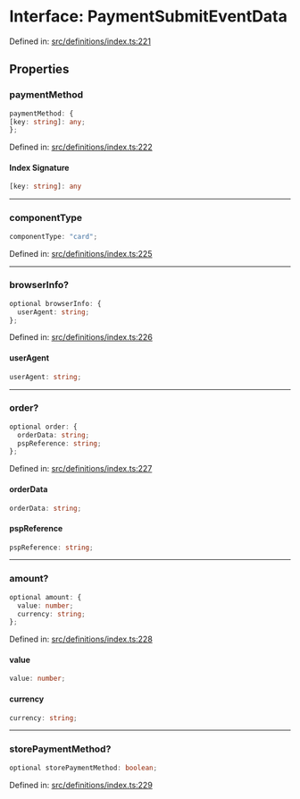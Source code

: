 # Interface: PaymentSubmitEventData

Defined in: [src/definitions/index.ts:221](https://github.com/Fiksuruoka-fi/capacitor-adyen/blob/4ec12391e08800da9ed0c6dd7ddc94c6929d4f96/src/definitions/index.ts#L221)

## Properties

### paymentMethod

```ts
paymentMethod: {
[key: string]: any;
};
```

Defined in: [src/definitions/index.ts:222](https://github.com/Fiksuruoka-fi/capacitor-adyen/blob/4ec12391e08800da9ed0c6dd7ddc94c6929d4f96/src/definitions/index.ts#L222)

#### Index Signature

```ts
[key: string]: any
```

***

### componentType

```ts
componentType: "card";
```

Defined in: [src/definitions/index.ts:225](https://github.com/Fiksuruoka-fi/capacitor-adyen/blob/4ec12391e08800da9ed0c6dd7ddc94c6929d4f96/src/definitions/index.ts#L225)

***

### browserInfo?

```ts
optional browserInfo: {
  userAgent: string;
};
```

Defined in: [src/definitions/index.ts:226](https://github.com/Fiksuruoka-fi/capacitor-adyen/blob/4ec12391e08800da9ed0c6dd7ddc94c6929d4f96/src/definitions/index.ts#L226)

#### userAgent

```ts
userAgent: string;
```

***

### order?

```ts
optional order: {
  orderData: string;
  pspReference: string;
};
```

Defined in: [src/definitions/index.ts:227](https://github.com/Fiksuruoka-fi/capacitor-adyen/blob/4ec12391e08800da9ed0c6dd7ddc94c6929d4f96/src/definitions/index.ts#L227)

#### orderData

```ts
orderData: string;
```

#### pspReference

```ts
pspReference: string;
```

***

### amount?

```ts
optional amount: {
  value: number;
  currency: string;
};
```

Defined in: [src/definitions/index.ts:228](https://github.com/Fiksuruoka-fi/capacitor-adyen/blob/4ec12391e08800da9ed0c6dd7ddc94c6929d4f96/src/definitions/index.ts#L228)

#### value

```ts
value: number;
```

#### currency

```ts
currency: string;
```

***

### storePaymentMethod?

```ts
optional storePaymentMethod: boolean;
```

Defined in: [src/definitions/index.ts:229](https://github.com/Fiksuruoka-fi/capacitor-adyen/blob/4ec12391e08800da9ed0c6dd7ddc94c6929d4f96/src/definitions/index.ts#L229)
